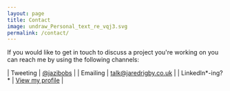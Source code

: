 ```yaml
---
layout: page
title: Contact
image: undraw_Personal_text_re_vqj3.svg
permalink: /contact/
---
```


If you would like to get in touch to discuss a project you're working on you can reach me by using the following channels:

| Tweeting 				| [@jazibobs](https://www.twitter.com/jazibobs) |
| Emailing 				| <talk@jaredrigby.co.uk> | 
| LinkedIn*-ing?*       | [View my profile](https://www.linkedin.com/in/jaredgrigby/) |

